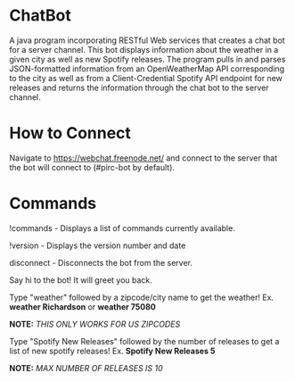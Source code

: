 # ChatBot
A java program incorporating RESTful Web services that creates a chat bot for a server channel. This bot displays information about the weather in a given city as well as new Spotify releases. The program pulls in and parses JSON-formatted information from an OpenWeatherMap API corresponding to the city as well as from a Client-Credential Spotify API endpoint for new releases and returns the information through the chat bot to the server channel.

# How to Connect
Navigate to https://webchat.freenode.net/ and connect to the server that the bot will connect to (#pirc-bot by default).

# Commands
!commands  - Displays a list of commands currently available.

!version   - Displays the version number and date

disconnect - Disconnects the bot from the server.

Say hi to the bot! It will greet you back.


Type "weather" followed by a zipcode/city name to get the weather! Ex. **weather Richardson** or **weather 75080** 

**NOTE:** *THIS ONLY WORKS FOR US ZIPCODES*

Type "Spotify New Releases" followed by the number of releases to get a list of new spotify releases! Ex. **Spotify New Releases 5**

**NOTE:** *MAX NUMBER OF RELEASES IS 10*
